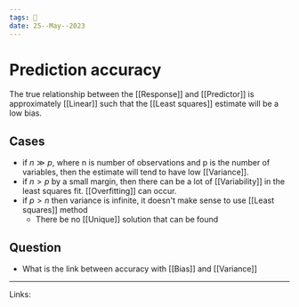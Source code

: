 ```yaml
---
tags: 🌱
date: 25--May--2023
---
```


# Prediction accuracy
The true relationship between the [[Response]] and [[Predictor]] is approximately [[Linear]] such that the [[Least squares]] estimate will be a low bias. 
## Cases
- if $n \gg p$, where n is number of observations and p is the number of variables, then the estimate will tend to have low [[Variance]]. 
- if $n>p$ by a small margin, then there can be a lot of [[Variability]] in the least squares fit. [[Overfitting]] can occur.
- if $p>n$ then variance is infinite, it doesn't make sense to use [[Least squares]] method
    - There be no [[Unique]] solution that can be found
## Question
- What is the link between accuracy with [[Bias]] and [[Variance]]

---
Links: 
